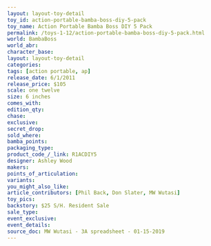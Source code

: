 ```yaml
---
layout: layout-toy-detail 
toy_id: action-portable-bamba-boss-diy-5-pack
toy_name: Action Portable Bamba Boss DIY 5 Pack
permalink: /toys-1-12/action-portable-bamba-boss-diy-5-pack.html
world: BambaBoss
world_abr: 
character_base: 
layout: layout-toy-detail
categories: 
tags: [action portable, ap] 
release_date: 6/1/2011
release_price: $105 
scale: one twelve
size: 6 inches
comes_with: 
edition_qty: 
chase: 
exclusive: 
secret_drop: 
sold_where: 
bamba_points: 
packaging_type: 
product_code_/_link: R1ACDIY5
designer: Ashley Wood
makers: 
points_of_articulation: 
variants: 
you_might_also_like: 
article_contributors: [Phil Back, Don Slater, MW Wutasi]
toy_pics: 
backstory: $25 S/H. Resident Sale
sale_type: 
event_exclusive: 
event_details: 
source_doc: MW Wutasi - 3A spreadsheet - 01-15-2019
---
```

